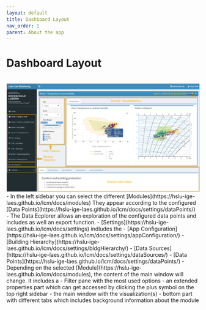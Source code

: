 ```yaml
---
layout: default
title: Dashboard Layout
nav_order: 1
parent: About the app
---
```


# Dashboard Layout
<br>
<img src="https://raw.githubusercontent.com/hslu-ige-laes/lcm/master/docs/assets/images/aboutDashboardLayout_01.png" alt="Application architecture" style="border:1px solid lightgrey" onclick="window.open('https://raw.githubusercontent.com/hslu-ige-laes/lcm/master/docs/assets/images/aboutDashboardLayout_01.png', '_blank');" />
<br>
- In the left sidebar you can select the different [Modules](https://hslu-ige-laes.github.io/lcm/docs/modules)
  They appear according to the configured [Data Points](https://hslu-ige-laes.github.io/lcm/docs/settings/dataPoints/)
- The Data Ecplorer allows an exploration of the configured data points and includes as well an export function.
- [Settings](https://hslu-ige-laes.github.io/lcm/docs/settings) indludes the
  - [App Configuration](https://hslu-ige-laes.github.io/lcm/docs/settings/appConfiguration/)
  - [Building Hierarchy](https://hslu-ige-laes.github.io/lcm/docs/settings/bldgHierarchy/)
  - [Data Sources](https://hslu-ige-laes.github.io/lcm/docs/settings/dataSources/)
  - [Data Points](https://hslu-ige-laes.github.io/lcm/docs/settings/dataPoints/)
- Depending on the selected [Module](https://hslu-ige-laes.github.io/lcm/docs/modules), the content of the main window will change.
  It includes a
  - Filter pane with the most used options
  - an extended properties part which can get accessed by clicking the plus symbol on the top right sidebar
  - the main window with the visualization(s)
  - bottom part with different tabs which includes background information about the module